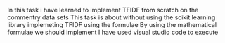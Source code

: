 In this task i have learned to implement TFIDF from scratch on the commentry data sets This task is about without using the scikit learning library implemeting TFIDF using the formulae By using the mathematical formulae we should implement I have used visual studio code to execute
